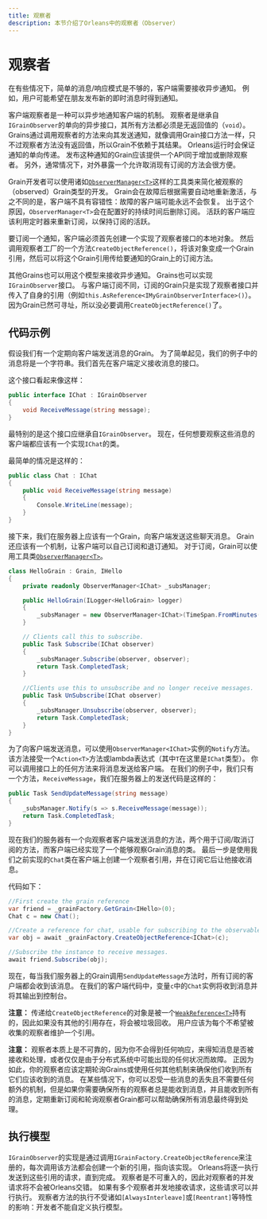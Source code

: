```yaml
---
title: 观察者
description: 本节介绍了Orleans中的观察者（Observer）
---
```


# 观察者

在有些情况下，简单的消息/响应模式是不够的，客户端需要接收异步通知。
例如，用户可能希望在朋友发布新的即时消息时得到通知。

客户端观察者是一种可以异步地通知客户端的机制。
观察者是继承自`IGrainObserver`的单向的异步接口，其所有方法都必须是无返回值的（`void`）。
Grains通过调用观察者的方法来向其发送通知，就像调用Grain接口方法一样，只不过观察者方法没有返回值，所以Grain不依赖于其结果。
Orleans运行时会保证通知的单向传递。
发布这种通知的Grain应该提供一个API同于增加或删除观察者。
另外，通常情况下，对外暴露一个允许取消现有订阅的方法会很方便。

Grain开发者可以使用诸如[`ObserverManager<T>`](https://github.com/dotnet/orleans/blob/e997335d2d689bb39e67f6bcf6fd70862a22c02f/test/Grains/TestGrains/ObserverManager.cs#L12)这样的工具类来简化被观察的（observed）Grain类型的开发。
Grain会在故障后根据需要自动地重新激活，与之不同的是，客户端不具有容错性：故障的客户端可能永远不会恢复。
出于这个原因，`ObserverManager<T>`会在配置好的持续时间后删除订阅。
活跃的客户端应该利用定时器来重新订阅，以保持订阅的活跃。

要订阅一个通知，客户端必须首先创建一个实现了观察者接口的本地对象。
然后调用观察者工厂的一个方法`CreateObjectReference()`，将该对象变成一个Grain引用，然后可以将这个Grain引用传给要通知的Grain上的订阅方法。

其他Grains也可以用这个模型来接收异步通知。
Grains也可以实现`IGrainObserver`接口。
与客户端订阅不同，订阅的Grain只是实现了观察者接口并传入了自身的引用（例如`this.AsReference<IMyGrainObserverInterface>()`）。
因为Grain已然可寻址，所以没必要调用`CreateObjectReference()`了。

## 代码示例

假设我们有一个定期向客户端发送消息的Grain。
为了简单起见，我们的例子中的消息将是一个字符串。我们首先在客户端定义接收消息的接口。

这个接口看起来像这样：

``` csharp
public interface IChat : IGrainObserver
{
    void ReceiveMessage(string message);
}

```

最特别的是这个接口应继承自`IGrainObserver`。
现在，任何想要观察这些消息的客户端都应该有一个实现`IChat`的类。

最简单的情况是这样的：

``` csharp
public class Chat : IChat
{
    public void ReceiveMessage(string message)
    {
        Console.WriteLine(message);
    }
}
```

接下来，我们在服务器上应该有一个Grain，向客户端发送这些聊天消息。
Grain还应该有一个机制，让客户端可以自己订阅和退订通知。
对于订阅，Grain可以使用工具类[`ObserverManager<T>`](https://github.com/dotnet/orleans/blob/e997335d2d689bb39e67f6bcf6fd70862a22c02f/test/Grains/TestGrains/ObserverManager.cs#L12)。

``` csharp
class HelloGrain : Grain, IHello
{
    private readonly ObserverManager<IChat> _subsManager;

    public HelloGrain(ILogger<HelloGrain> logger)
    {
        _subsManager = new ObserverManager<IChat>(TimeSpan.FromMinutes(5), logger, "subs");
    }

    // Clients call this to subscribe.
    public Task Subscribe(IChat observer)
    {
        _subsManager.Subscribe(observer, observer);
        return Task.CompletedTask;
    }

    //Clients use this to unsubscribe and no longer receive messages.
    public Task UnSubscribe(IChat observer)
    {
        _subsManager.Unsubscribe(observer, observer);
        return Task.CompletedTask;
    }
}
```

为了向客户端发送消息，可以使用`ObserverManager<IChat>`实例的`Notify`方法。
该方法接受一个`Action<T>`方法或lambda表达式（其中`T`在这里是`IChat`类型）。
你可以调用接口上的任何方法来将消息发送给客户端。
在我们的例子中，我们只有一个方法，`ReceiveMessage`，我们在服务器上的发送代码是这样的：

``` csharp
public Task SendUpdateMessage(string message)
{
    _subsManager.Notify(s => s.ReceiveMessage(message));
    return Task.CompletedTask;
}
```

现在我们的服务器有一个向观察者客户端发送消息的方法，两个用于订阅/取消订阅的方法，而客户端已经实现了一个能够观察Grain消息的类。
最后一步是使用我们之前实现的`Chat`类在客户端上创建一个观察者引用，并在订阅它后让他接收消息。

代码如下：

``` csharp
//First create the grain reference
var friend = _grainFactory.GetGrain<IHello>(0);
Chat c = new Chat();

//Create a reference for chat, usable for subscribing to the observable grain.
var obj = await _grainFactory.CreateObjectReference<IChat>(c);

//Subscribe the instance to receive messages.
await friend.Subscribe(obj);
```

现在，每当我们服务器上的Grain调用`SendUpdateMessage`方法时，所有订阅的客户端都会收到该消息。
在我们的客户端代码中，变量`c`中的`Chat`实例将收到消息并将其输出到控制台。

**注意：** 传递给`CreateObjectReference`的对象是被一个[`WeakReference<T>`](https://docs.microsoft.com/dotnet/api/system.weakreference)持有的，因此如果没有其他的引用存在，将会被垃圾回收。
用户应该为每个不希望被收集的观察者维护一个引用。

**注意：** 观察者本质上是不可靠的，因为你不会得到任何响应，来得知消息是否被接收和处理，或者仅仅是由于分布式系统中可能出现的任何状况而故障。
正因为如此，你的观察者应该定期轮询Grains或使用任何其他机制来确保他们收到所有它们应该收到的消息。
在某些情况下，你可以忍受一些消息的丢失且不需要任何额外的机制，但是如果你需要确保所有的观察者总是能收到消息，并且能收到所有的消息，定期重新订阅和轮询观察者Grain都可以帮助确保所有消息最终得到处理。

## 执行模型

`IGrainObserver`的实现是通过调用`IGrainFactory.CreateObjectReference`来注册的，每次调用该方法都会创建一个新的引用，指向该实现。
Orleans将逐一执行发送到这些引用的请求，直到完成。
观察者是不可重入的，因此对观察者的并发请求将不会被Orleans交错。
如果有多个观察者并发地接收请求，这些请求可以并行执行。
观察者方法的执行不受诸如`[AlwaysInterleave]`或`[Reentrant]`等特性的影响：开发者不能自定义执行模型。